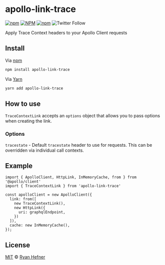 # apollo-link-trace

[![npm](https://img.shields.io/npm/v/apollo-link-trace?style=flat-square)](https://www.pkgstats.com/pkg:apollo-link-trace)
[![NPM](https://img.shields.io/npm/l/apollo-link-trace?style=flat-square)](LICENSE)
[![npm](https://img.shields.io/npm/dt/apollo-link-trace?style=flat-square)](https://www.pkgstats.com/pkg:apollo-link-trace)
![Twitter Follow](https://img.shields.io/twitter/follow/ryanhefner)

Apply Trace Context headers to your Apollo Client requests

## Install

Via [npm](https://npmjs.com/package/apollo-link-trace)

```sh
npm install apollo-link-trace
```

Via [Yarn](https://yarn.pm/apollo-link-trace)

```sh
yarn add apollo-link-trace
```

## How to use

`TraceContextLink` accepts an `options` object that allows you to pass options when creating the link.

### Options

`tracestate` - Default `tracestate` header to use for requests. This can be overridden via individual call contexts.

## Example

```
import { ApolloClient, HttpLink, InMemoryCache, from } from '@apollo/client'
import { TraceContextLink } from 'apollo-link-trace'

const apolloClient = new ApolloClient({
  link: from([
    new TraceContextLink(),
    new HttpLink({
      uri: graphqlEndpoint,
    })
  ]),
  cache: new InMemoryCache(),
});
```

## License

[MIT](LICENSE) © [Ryan Hefner](https://www.ryanhefner.com)
